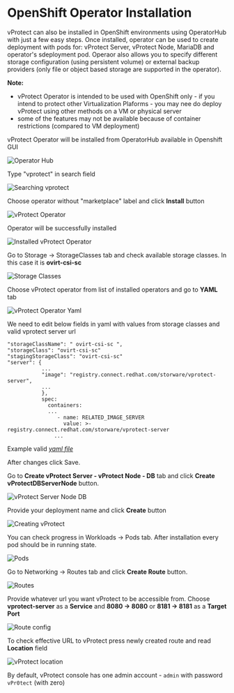 # OpenShift Operator Installation

vProtect can also be installed in OpenShift environments using OperatorHub with just a few easy steps. Once installed, operator can be used to create deployment with pods for: vProtect Server, vProtect Node, MariaDB and operator's sdeployment pod. Operaor also allows you to specify different storage configuration \(using persistent volume\) or external backup providers \(only file or object based storage are supported in the operator\).

**Note:**

* vProtect Operator is intended to be used with OpenShift only - if you intend to protect other Virtualization Plaforms - you may nee do deploy vProtect using other methods on a VM or physical server
* some of the features may not be available because of container restrictions \(compared to VM deployment\)

vProtect Operator will be installed from OperatorHub available in Openshift GUI

![Operator Hub](../.gitbook/assets/deployment-openshift-operator_hub.jpg)

Type "vprotect" in search field

![Searching vprotect](../.gitbook/assets/deployment-openshift-vprotect_search.jpg)

Choose operator without "marketplace" label and click **Install** button

![vProtect Operator](../.gitbook/assets/deployment-openshift-vprotect_operator.jpg)

Operator will be successfully installed

![Installed vProtect Operator](../.gitbook/assets/deployment-openshift-installed_operator.jpg)

Go to Storage -&gt; StorageClasses tab and check available storage classes. In this case it is **ovirt-csi-sc**

![Storage Classes](../.gitbook/assets/deployment-openshift-storage_classes.jpg)

Choose vProtect operator from list of installed operators and go to **YAML** tab

![vProtect Operator Yaml](../.gitbook/assets/deployment-openshift-operator_yaml.jpg)

We need to edit below fields in yaml with values from storage classes and valid vprotect server url

```text
"storageClassName": " ovirt-csi-sc ",
"storageClass": "ovirt-csi-sc"
"stagingStorageClass": "ovirt-csi-sc"
"server": {
           ...
           "image": "registry.connect.redhat.com/storware/vprotect-server",
           ...
           },
           spec:
             containers:
             ...
                - name: RELATED_IMAGE_SERVER
                  value: >- registry.connect.redhat.com/storware/vprotect-server
               ...
```

Example valid [_yaml file_](https://storware-my.sharepoint.com/:u:/g/personal/a_spinek_storware_eu/ESap14S4R4xMvRr6HM44EjYB8eO3VWhog9WnD9gOiUESUg?e=qLYbDj)

After changes click Save.

Go to **Create vProtect Server - vProtect Node - DB** tab and click **Create vProtectDBServerNode** button.

![vProtect Server Node DB](../.gitbook/assets/deployment-openshift-vprotect_server_dbnodes.jpg)

Provide your deployment name and click **Create** button

![Creating vProtect](../.gitbook/assets/deployment-openshift-create_vprotect_dbnodes.jpg)

You can check progress in Workloads -&gt; Pods tab. After installation every pod should be in running state.

![Pods](../.gitbook/assets/deployment-openshift-pods.jpg)

Go to Networking -&gt; Routes tab and click **Create Route** button.

![Routes](../.gitbook/assets/deployment-openshift-routes.jpg)

Provide whatever url you want vProtect to be accessible from. Choose **vprotect-server** as a **Service** and **8080 -&gt; 8080** or **8181 -&gt; 8181** as a **Target Port**

![Route config](../.gitbook/assets/deployment-openshift-route_config.jpg)

To check effective URL to vProtect press newly created route and read **Location** field

![vProtect location](../.gitbook/assets/deployment-openshift-vprotect_full.jpg)

By default, vProtect console has one admin account - `admin` with password `vPr0tect` \(with zero\)

